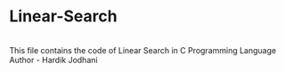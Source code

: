 # Linear-Search
<br>
This file contains the code of Linear Search in C Programming Language
<br>
Author - Hardik Jodhani

